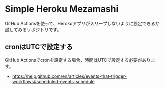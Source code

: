 # Simple Heroku Mezamashi
GitHub Actionsを使って、Herokuアプリがスリープしないように設定できるか試してみるリポジトリです。

## cronはUTCで設定する
GitHub Actionsでcronを設定する場合、時間はUTCで設定する必要があります。
* https://help.github.com/en/articles/events-that-trigger-workflows#scheduled-events-schedule
